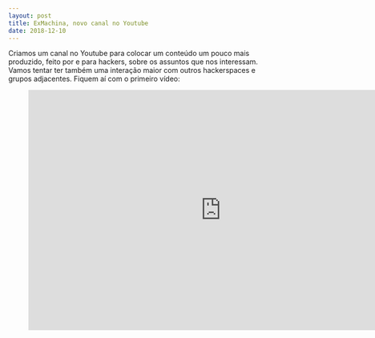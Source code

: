 ```yaml
---
layout: post
title: ExMachina, novo canal no Youtube
date: 2018-12-10
---
```


<!-- wp:paragraph -->

Criamos um canal no Youtube para colocar um conteúdo um pouco mais produzido, feito por e para hackers, sobre os assuntos que nos interessam. Vamos tentar ter também uma interação maior com outros hackerspaces e grupos adjacentes. Fiquem aí com o primeiro vídeo:

<!-- /wp:paragraph -->

<!-- wp:core-embed/youtube {"url":"https://www.youtube.com/watch?v=bREa6p0G14c","type":"video","providerNameSlug":"youtube","className":"wp-embed-aspect-16-9 wp-has-aspect-ratio"} -->
<figure class="wp-block-embed-youtube wp-block-embed is-type-video is-provider-youtube wp-embed-aspect-16-9 wp-has-aspect-ratio"><div class="wp-block-embed__wrapper">

<iframe class='youtube-player youtuber' type='text/html' width='768' height='480' src='http://www.youtube.com/embed/bREa6p0G14c?rel=0&fs=1' webkitAllowFullScreen mozallowfullscreen allowFullScreen frameborder='0'></iframe>
</div></figure>
<!-- /wp:core-embed/youtube -->

<!-- wp:paragraph -->

<!-- /wp:paragraph -->
